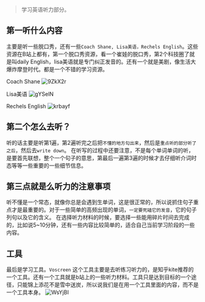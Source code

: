 >学习英语听力部分。

## 第一听什么内容
主要是听一些脱口秀，还有一些`Coach Shane, Lisa美语，Rechels English`。这些资源在B站上都有，第一个脱口秀资源，看一个崔娃的脱口秀，第2个科技圈了就是叫daily English，lisa美语就是专门纠正发音的。还有一个就是美剧，像生活大爆炸摩登时代。都是一个不错的学习资源。

Coach Shane
![9ZkX2r](https://gitee.com/stormzhang/mdPic/raw/master/uPic/9ZkX2r.png)

Lisa美语
![gYSelN](https://gitee.com/stormzhang/mdPic/raw/master/uPic/gYSelN.png)

Rechels English
![krbayf](https://gitee.com/stormzhang/mdPic/raw/master/uPic/krbayf.png)

## 第二个怎么去听？
听的话主要是听第1遍，第2遍听完之后把`不懂的地方勾出来`，然后是`重点听的部分听了之后`，然后去`write down`。
在听写的过程中还要注意，不是每个单词单词的听，是要首先联想，整个一个句子的意思，第最后一遍第3遍的时候才去仔细听介词时态等等一些重要的一些细节信息。

## 第三点就是么听力的注意事项
听不懂是一个常态，就像你总是会遇到生单词，这是很正常的，所以说抓住句子重点才是最重要的。对于一些简单的高频出现的单词，`一定要死磕它的发音`，它的句子列句以及它的含义。
在选择听力材料的时候，要选择一些能用碎片时间去完成的，比如说5~10分钟，还有一些内容比较简单的，适合自己当前学习阶段的一些内容。

## 工具
最后是学习工具。`Voscreen` 这个工具主要是去听练习听力的，是知乎kite推荐的一个工具。还有一个工具就是b站上的一些听力材料。工具只是达到目标的一个途径，只能锦上添花不是雪中送炭，所以说我们是在用一个工具里面的内容，而不是一个工具本身。
![WsYjBI](https://gitee.com/stormzhang/mdPic/raw/master/uPic/WsYjBI.png)